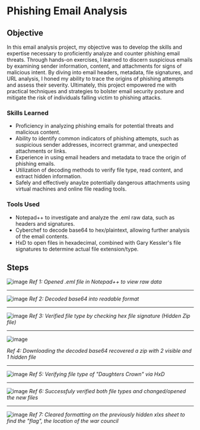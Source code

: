 # Phishing Email Analysis

## Objective

In this email analysis project, my objective was to develop the skills and expertise necessary to proficiently analyze and counter phishing email threats. Through hands-on exercises, I learned to discern suspicious emails by examining sender information, content, and attachments for signs of malicious intent. By diving into email headers, metadata, file signatures, and URL analysis, I honed my ability to trace the origins of phishing attempts and assess their severity. Ultimately, this project empowered me with practical techniques and strategies to bolster email security posture and mitigate the risk of individuals falling victim to phishing attacks.

### Skills Learned

- Proficiency in analyzing phishing emails for potential threats and malicious content.
- Ability to identify common indicators of phishing attempts, such as suspicious sender addresses, incorrect grammar, and unexpected attachments or links.
- Experience in using email headers and metadata to trace the origin of phishing emails.
- Utilization of decoding methods to verify file type, read content, and extract hidden information. 
- Safely and effectively anaylze potentially dangerous attachments using virtual machines and online file reading tools. 

### Tools Used

- Notepad++ to investigate and analyze the .eml raw data, such as headers and signatures. 
- Cyberchef to decode base64 to hex/plaintext, allowing further analysis of the email contents.
- HxD to open files in hexadecimal, combined with Gary Kessler's file signatures to determine actual file extension/type.

## Steps
![image](https://github.com/TyDusseau/Email_Analysis/assets/168771739/61642f7a-612f-473a-b618-3bda20657389)
_Ref 1: Opened .eml file in Notepad++ to view raw data_

-----

![image](https://github.com/TyDusseau/Email_Analysis/assets/168771739/5d1e4415-13de-47e7-9eb4-6cc2e9ce2e17)
_Ref 2: Decoded base64 into readable format_

-----

![image](https://github.com/TyDusseau/Email_Analysis/assets/168771739/200a755f-c100-467f-bf1f-4e6d61a899a6)
_Ref 3: Verified file type by checking hex file signature (Hidden Zip file)_

-----

![image](https://github.com/TyDusseau/Email_Analysis/assets/168771739/59bf94d3-7e49-4aaa-85a4-41e5c01f0285)

_Ref 4: Downloading the decoded base64 recovered a zip with 2 visible and 1 hidden file_

-----

![image](https://github.com/TyDusseau/Email_Analysis/assets/168771739/46d76bc6-6333-4fa0-85bf-5c21326d8d09)
_Ref 5: Verifying file type of "Daughters Crown" via HxD_

-----

![image](https://github.com/TyDusseau/Email_Analysis/assets/168771739/735a1e47-6720-43f7-a063-c83f8afec136)
_Ref 6: Successfuly verified both file types and changed/opened the new files_

-----
![image](https://github.com/TyDusseau/Email_Analysis/assets/168771739/7418e7ef-e978-47c6-a5a7-5270c5bdf95d)
_Ref 7: Cleared formatting on the previously hidden xlxs sheet to find the "flag", the location of the war council_
